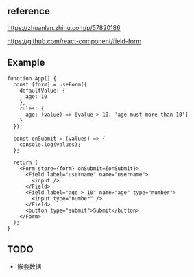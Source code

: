 ## reference
https://zhuanlan.zhihu.com/p/57820186

https://github.com/react-component/field-form

## Example
```tsx
function App() {
  const [form] = useForm({
    defaultValue: {
      age: 10
    },
    rules: {
      age: (value) => [value > 10, 'age must more than 10']
    }
  });

  const onSubmit = (values) => {
    console.log(values);
  };

  return (
    <Form store={form} onSubmit={onSubmit}>
      <Field label="username" name="username">
        <input />
      </Field>
      <Field label="age > 10" name="age" type="number">
        <input type="number" />
      </Field>
      <button type="submit">Submit</button>
    </Form>
  );
}
```

## TODO
- 嵌套数据
